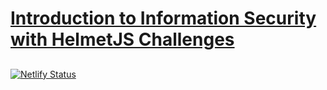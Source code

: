 # [Introduction to Information Security with HelmetJS Challenges](https://www.freecodecamp.org/learn/information-security/information-security-with-helmetjs/)


##

[![Netlify Status](https://api.netlify.com/api/v1/badges/f3215232-a618-4461-8cda-8ed42c71443d/deploy-status)](https://app.netlify.com/sites/mazal-helmet/deploys)
